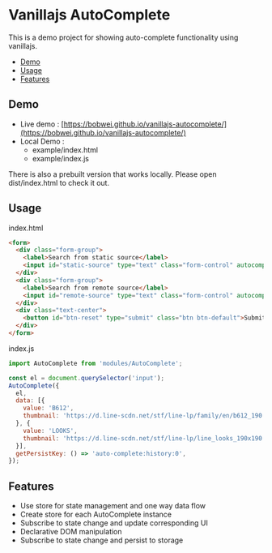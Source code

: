 # Vanillajs AutoComplete

This is a demo project for showing auto-complete functionality using vanillajs.

- [Demo](#demo)
- [Usage](#usage)
- [Features](#features)


## Demo

- Live demo : [https://bobwei.github.io/vanillajs-autocomplete/](https://bobwei.github.io/vanillajs-autocomplete/)
- Local Demo :
  - example/index.html
  - example/index.js

There is also a prebuilt version that works locally. Please open dist/index.html to check it out.


## Usage

index.html
```html
<form>
  <div class="form-group">
    <label>Search from static source</label>
    <input id="static-source" type="text" class="form-control" autocomplete="off" placeholder="search" />
  </div>
  <div class="form-group">
    <label>Search from remote source</label>
    <input id="remote-source" type="text" class="form-control" autocomplete="off" placeholder="search" />
  </div>
  <div class="text-center">
    <button id="btn-reset" type="submit" class="btn btn-default">Submit</button>
  </div>
</form>
```

index.js
```js
import AutoComplete from 'modules/AutoComplete';

const el = document.querySelector('input');
AutoComplete({
  el,
  data: [{
    value: 'B612',
    thumbnail: 'https://d.line-scdn.net/stf/line-lp/family/en/b612_190.png',
  }, {
    value: 'LOOKS',
    thumbnail: 'https://d.line-scdn.net/stf/line-lp/line_looks_190x190.png',
  }],
  getPersistKey: () => 'auto-complete:history:0',
});
```


## Features

- Use store for state management and one way data flow
- Create store for each AutoComplete instance
- Subscribe to state change and update corresponding UI
- Declarative DOM manipulation
- Subscribe to state change and persist to storage
